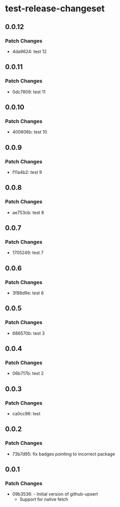 # test-release-changeset

## 0.0.12

### Patch Changes

- 4da9624: test 12

## 0.0.11

### Patch Changes

- 0dc7809: test 11

## 0.0.10

### Patch Changes

- 400606b: test 10

## 0.0.9

### Patch Changes

- f11a4b2: test 9

## 0.0.8

### Patch Changes

- ae753cb: test 8

## 0.0.7

### Patch Changes

- 1705249: test 7

## 0.0.6

### Patch Changes

- 3f88d9e: test 6

## 0.0.5

### Patch Changes

- 686570b: test 3

## 0.0.4

### Patch Changes

- 06b717b: test 2

## 0.0.3

### Patch Changes

- ca0cc96: test

## 0.0.2

### Patch Changes

- 73b7d95: fix badges pointing to incorrect package

## 0.0.1

### Patch Changes

- 09b3536: - Initial version of github-upsert
  - Support for native fetch
